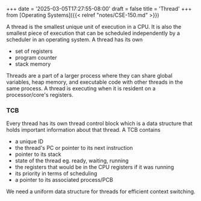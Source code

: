 +++
date = '2025-03-05T17:27:55-08:00'
draft = false
title = 'Thread'
+++
from [Operating Systems]({{< relref "notes/CSE-150.md" >}})

A thread is the smallest unique unit of execution in a CPU. It is also the smallest piece of execution that can be 
scheduled independently by a scheduler in an operating system. A thread has its own
 - set of registers 
 - program counter
 - stack memory

Threads are a part of a larger process where they can share global variables, heap memory, and executable code with other
threads in the same process. A thread is executing when it is resident on a processor/core's registers. 


### **TCB**

Every thread has its own thread control block which is a data structure that holds important information about that thread.
A TCB contains
 - a unique ID 
 - the thread's PC or pointer to its next instruction
 - pointer to its stack
 - state of the thread eg. ready, waiting, running
 - the registers that would be in the CPU registers if it was running
 - its priority in terms of scheduling
 - a pointer to its associated process/PCB


We need a uniform data structure for threads for efficient context switching. 
